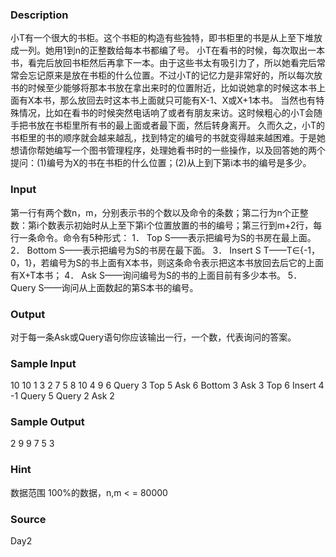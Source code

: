 
### Description
小T有一个很大的书柜。这个书柜的构造有些独特，即书柜里的书是从上至下堆放成一列。她用1到n的正整数给每本书都编了号。 小T在看书的时候，每次取出一本书，看完后放回书柜然后再拿下一本。由于这些书太有吸引力了，所以她看完后常常会忘记原来是放在书柜的什么位置。不过小T的记忆力是非常好的，所以每次放书的时候至少能够将那本书放在拿出来时的位置附近，比如说她拿的时候这本书上面有X本书，那么放回去时这本书上面就只可能有X-1、X或X+1本书。     当然也有特殊情况，比如在看书的时候突然电话响了或者有朋友来访。这时候粗心的小T会随手把书放在书柜里所有书的最上面或者最下面，然后转身离开。     久而久之，小T的书柜里的书的顺序就会越来越乱，找到特定的编号的书就变得越来越困难。于是她想请你帮她编写一个图书管理程序，处理她看书时的一些操作，以及回答她的两个提问：(1)编号为X的书在书柜的什么位置；(2)从上到下第i本书的编号是多少。
### Input
第一行有两个数n，m，分别表示书的个数以及命令的条数；第二行为n个正整数：第i个数表示初始时从上至下第i个位置放置的书的编号；第三行到m+2行，每行一条命令。命令有5种形式：  1． Top S——表示把编号为S的书房在最上面。  2． Bottom S——表示把编号为S的书房在最下面。  3． Insert S T——T∈{-1，0，1}，若编号为S的书上面有X本书，则这条命令表示把这本书放回去后它的上面有X+T本书；  4． Ask S——询问编号为S的书的上面目前有多少本书。  5． Query S——询问从上面数起的第S本书的编号。
### Output
对于每一条Ask或Query语句你应该输出一行，一个数，代表询问的答案。
### Sample Input
10 10 
1 3 2 7 5 8 10 4 9 6
Query 3 
Top 5 
Ask 6 
Bottom 3 
Ask 3 
Top 6 
Insert 4 -1 
Query 5 
Query 2 
Ask 2 
### Sample Output
2
9
9
7
5
3
### Hint
数据范围
100%的数据，n,m < = 80000
 

### Source
Day2